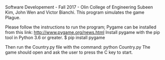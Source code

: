 Software Developement - Fall 2017 - Olin College of Engineering 
Subeen Kim, John Wen and Victor Bianchi. 
This program simulates the game Plague. 

Please follow the instructions to run the program; 
Pygame can be installed from this link: 
http://www.pygame.org/news.html
Install pygame with the pip tool in Python 3.6 or greater. 
$ pip install pygame  

Then run the Country.py file with the command: 
python Country.py 
The game should open and ask the user to press the C key to start. 
